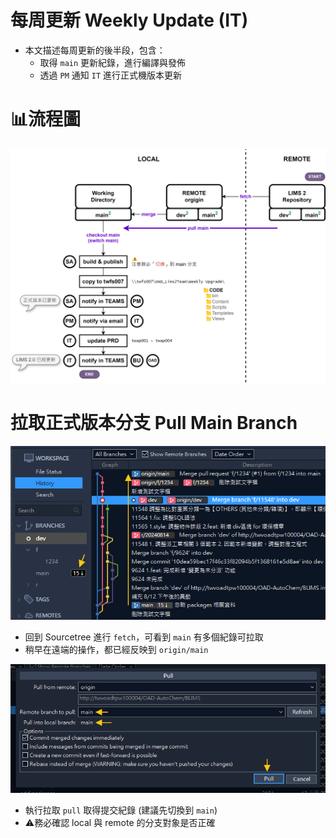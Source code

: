 ﻿# 每周更新 Weekly Update (IT)

- 本文描述每周更新的後半段，包含：
  - 取得 `main` 更新紀錄，進行編譯與發佈
  - 透過 `PM` 通知 `IT` 進行正式機版本更新

# 📊流程圖

![](../../asset/lims-weekly-update-it.svg)

# 拉取正式版本分支 Pull Main Branch

![](../../asset/lims2/weekly-oad-st-fetch.png)

- 回到 Sourcetree 進行 `fetch`，可看到 `main` 有多個紀錄可拉取
- 稍早在遠端的操作，都已經反映到 `origin/main`

![](../../asset/lims2/weekly-oad-st-pull.png)

- 執行拉取 `pull` 取得提交紀錄 (建議先切換到 `main`)
- ⚠️務必確認 local 與 remote 的分支對象是否正確